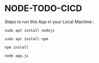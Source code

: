 # NODE-TODO-CICD


Steps to run this App in your Local Machine :

``` sudo apt install nodejs ```

``` sudo apt install npm ```

``` npm install ```

``` node app.js ```

